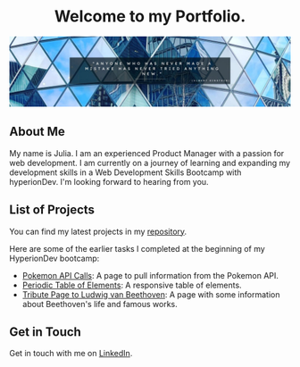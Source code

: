 <h1 align="center">
  Welcome to my Portfolio.
</h1>

![Blue banner with Albert Einstein quote.](/images/banner.jpg)


## About Me
My name is Julia. I am an experienced Product Manager with a passion for web development. I am currently on a journey of learning and expanding my development skills in a Web Development Skills Bootcamp with hyperionDev. I'm looking forward to hearing from you.

## List of Projects
You can find my latest projects in my [repository](https://github.com/juliapassenberger/portfolio.git).

Here are some of the earlier tasks I completed at the beginning of my HyperionDev bootcamp:
- [Pokemon API Calls](https://html-preview.github.io/?url=https://github.com/juliapassenberger/portfolio/blob/main/Pokemon%20API/pokemon.html): A page to pull information from the Pokemon API.
- [Periodic Table of Elements](https://html-preview.github.io/?url=https://github.com/juliapassenberger/portfolio/blob/main/Table%20of%20Elements/elements-grid.html): A responsive table of elements. 
- [Tribute Page to Ludwig van Beethoven](https://html-preview.github.io/?url=https://github.com/juliapassenberger/portfolio/blob/main/Tribute%20Page/tribute.html): A page with some information about Beethoven's life and famous works.


## Get in Touch
Get in touch with me on [LinkedIn](https://www.linkedin.com/in/julia-passenberger/).


